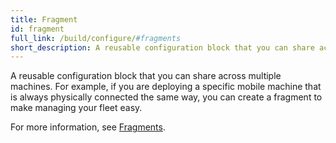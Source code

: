 ```yaml
---
title: Fragment
id: fragment
full_link: /build/configure/#fragments
short_description: A reusable configuration block that you can share across multiple machines.
---
```


A reusable configuration block that you can share across multiple machines.
For example, if you are deploying a specific mobile machine that is always physically connected the same way, you can create a fragment to make managing your fleet easy.

For more information, see [Fragments](/fleet/fragments/).
